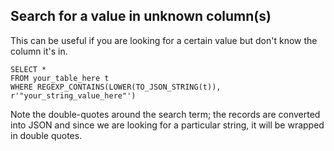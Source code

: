 ## Search for a value in unknown column(s)

This can be useful if you are looking for a certain value but don't know the column it's in.

```bigquery
SELECT *
FROM your_table_here t
WHERE REGEXP_CONTAINS(LOWER(TO_JSON_STRING(t)), r'"your_string_value_here"')
```

Note the double-quotes around the search term; the records are converted into JSON 
and since we are looking for a particular string, it will be wrapped in double quotes.
